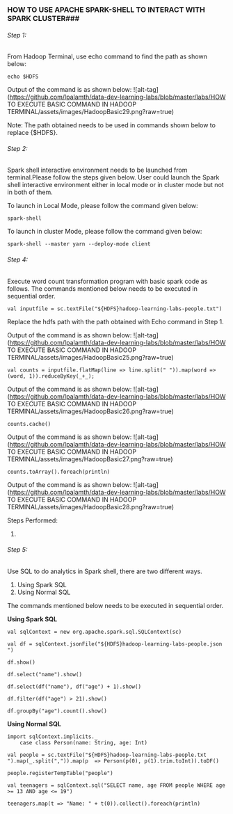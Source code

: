 
### HOW TO USE APACHE SPARK-SHELL TO INTERACT WITH SPARK CLUSTER###

###### Step 1:
From Hadoop Terminal, use echo command to find the path as shown below:
```jason
echo $HDFS
```
Output of the command is as shown below:
![alt-tag](https://github.com/lpalamth/data-dev-learning-labs/blob/master/labs/HOW TO EXECUTE BASIC COMMAND IN HADOOP TERMINAL/assets/images/HadoopBasic29.png?raw=true)

Note: The path obtained needs to be used in commands shown below to replace {$HDFS}.


###### Step 2:
Spark shell interactive environment needs to be launched from terminal.Please follow the steps given below. User could launch the Spark shell interactive environment either in local mode or in cluster mode but not in both of them.

To launch in Local Mode, please follow the command given below:

```jason
spark-shell
```

To launch in cluster Mode, please follow the command given below:

```jason
spark-shell --master yarn --deploy-mode client
```

###### Step 4:

Execute word count transformation program with basic spark code as follows. The commands mentioned below needs to be executed in sequential order.

```jason
val inputfile = sc.textFile("${HDFS}hadoop-learning-labs-people.txt") 
```
Replace the hdfs path with the path obtained with Echo command in Step 1.

Output of the command is as shown below:
![alt-tag](https://github.com/lpalamth/data-dev-learning-labs/blob/master/labs/HOW TO EXECUTE BASIC COMMAND IN HADOOP TERMINAL/assets/images/HadoopBasic25.png?raw=true)

```jason
val counts = inputfile.flatMap(line => line.split(" ")).map(word => (word, 1)).reduceByKey(_+_);
```
Output of the command is as shown below:
![alt-tag](https://github.com/lpalamth/data-dev-learning-labs/blob/master/labs/HOW TO EXECUTE BASIC COMMAND IN HADOOP TERMINAL/assets/images/HadoopBasic26.png?raw=true)
```jason
counts.cache()
```
Output of the command is as shown below:
![alt-tag](https://github.com/lpalamth/data-dev-learning-labs/blob/master/labs/HOW TO EXECUTE BASIC COMMAND IN HADOOP TERMINAL/assets/images/HadoopBasic27.png?raw=true)
```jason
counts.toArray().foreach(println)
```
Output of the command is as shown below:
![alt-tag](https://github.com/lpalamth/data-dev-learning-labs/blob/master/labs/HOW TO EXECUTE BASIC COMMAND IN HADOOP TERMINAL/assets/images/HadoopBasic28.png?raw=true)


Steps Performed:

1. 

###### Step 5:

Use SQL to do analytics in Spark shell, there are two different ways. 

1. Using Spark SQL
2. Using Normal SQL

The commands mentioned below needs to be executed in sequential order. 

<b>Using Spark SQL</b>

```jason
val sqlContext = new org.apache.spark.sql.SQLContext(sc)
```

```jason
val df = sqlContext.jsonFile("${HDFS}hadoop-learning-labs-people.json ")
```


```jason
df.show()
```

```jason
df.select("name").show()
```

```jason
df.select(df("name"), df("age") + 1).show()
```

```jason
df.filter(df("age") > 21).show()
```

```jason
df.groupBy("age").count().show()
```

<b>Using Normal SQL</b>

```jason
import sqlContext.implicits._
	case class Person(name: String, age: Int)
```

```jason
val people = sc.textFile("${HDFS}hadoop-learning-labs-people.txt ").map(_.split(",")).map(p  => Person(p(0), p(1).trim.toInt)).toDF()
```

```jason
people.registerTempTable("people")
```

```jason
val teenagers = sqlContext.sql("SELECT name, age FROM people WHERE age >= 13 AND age <= 19")
```
	
```jason
teenagers.map(t => "Name: " + t(0)).collect().foreach(println)
```

	
